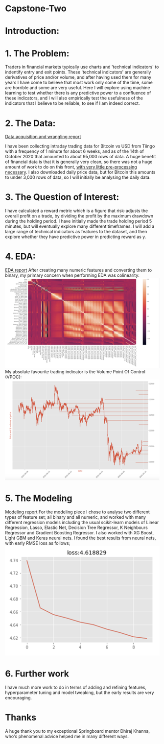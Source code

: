 # Capstone-Two

# Introduction:

# 1. The Problem:
  Traders in financial markets typically use charts and 'technical indicators' to indentify entry and exit points. These 'technical indicators' are generally derivatives of price and/or volume, and after having used them for many years I have come to believe that most work only some of the time, some are horrible and some are very useful. Here I will explore using machine learning to test whether there is any predictive power to a confluence of these indicators, and I will also empirically test the usefulness of the indicators that I believe to be reliable, to see if I am indeed correct.
# 2. The Data:
[Data acquisition and wrangling report](https://github.com/londonjevans/Capstone-Two/blob/master/Capstone%20Two%20Data%20acquisition%20and%20wrangling.ipynb)

  I have been collecting intraday trading data for Bitcoin vs USD from Tiingo with a frequency of 1 minute for about 6 weeks, and as of the 14th of October 2020 that amounted to about 95,000 rows of data. A huge benefit of financial data is that it is generally very clean, so there was not a huge amount of work to do on this front, [with very little pre-processing necessary](https://github.com/londonjevans/Capstone-Two/blob/master/Capstone%20Two%20Preprocessing.ipynb).  I also downloaded daily price data, but for Bitcoin this amounts to under 3,000 rows of data, so I will initially be analysing the daily data.
# 3. The Question of Interest:
  I have calculated a reward metric which is a figure that risk-adjusts the overall profit on a trade, by dividing the profit by the maximum drawdown during the holding period. I have initially made the trade holding period 5 minutes, but will eventually explore many different timeframes. I will add a large range of technical indicators as features to the dataset, and then explore whether they have predictive power in predicting reward as y.
# 4. EDA:
 [EDA report](https://github.com/londonjevans/Capstone-Two/blob/master/Capstone%20Two%20EDA.ipynb)
 After creating many numeric features and converting them to binary, my primary concern when performing EDA was colinearity: 
![alt text](https://github.com/londonjevans/Capstone-Two/blob/master/Screenshot%202020-10-14%20at%2014.23.29.png)
My absolute favourite trading indicator is the Volume Point Of Control (VPOC):
![alt text](https://github.com/londonjevans/Capstone-Two/blob/master/VPOC%20image.png)
# 5. The Modeling
[Modeling report](https://github.com/londonjevans/Capstone-Two/blob/master/Capstone%20Two%20-%20Modelling.ipynb)
  For the modeling piece I chose to analyse two different types of feature set; all binary and all numeric, and worked with many different regression models including the usual scikit-learn models of Linear Regression, Lasso, Elastic Net, Decision Tree Regressor, K Neighbours Regressor and Gradient Boosting Regressor.  I also worked with XG Boost, Light GBM and Keras neural nets.
  I found the best results from neural nets, with early RMSE loss as follows;
  ![alt text](https://github.com/londonjevans/Capstone-Two/blob/master/Screenshot%202020-10-14%20at%2015.01.11.png)
# 6. Further work
  I have much more work to do in terms of adding and refining features, hyperparameter tuning and model tweaking, but the early results are very encouraging.
# Thanks
  A huge thank you to my exceptional Springboard mentor Dhiraj Khanna, who's phenomenal advice helped me in many different ways.
